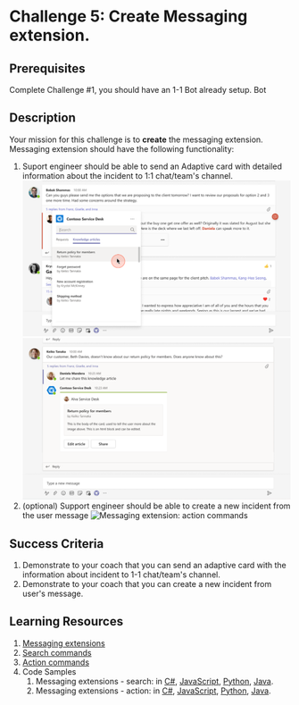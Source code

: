 # Challenge 5: Create Messaging extension.

## Prerequisites

Complete Challenge #1, you should have an 1-1 Bot already setup. Bot

## Description

Your mission for this challenge is to **create** the messaging extension.
Messaging extension should have the following functionality:

1. Suport engineer should be able to send an Adaptive card with detailed information about the incident to 1:1 chat/team's channel.
![Messaging extension: search commands](https://github.com/LevonDX/Teams-Hack-event-March-2022/blob/main/img/me1.png)
![Messaging extension: search commands](https://github.com/LevonDX/Teams-Hack-event-March-2022/blob/main/img/me2.png)
2. (optional) Support engineer should be able to create a new incident from the user message
![Messaging extension: action commands](https://github.com/LevonDX/Teams-Hack-event-March-2022/blob/main/img/me.png)

## Success Criteria

1. Demonstrate to your coach that you can send an adaptive card with the information about incident to 1-1 chat/team's channel.
2. Demonstrate to your coach that you can create a new incident from user's message.

## Learning Resources

1. [Messaging extensions](https://docs.microsoft.com/en-us/microsoftteams/platform/messaging-extensions/what-are-messaging-extensions)
2. [Search commands](https://docs.microsoft.com/en-us/microsoftteams/platform/messaging-extensions/how-to/search-commands/define-search-command)
3. [Action commands](https://docs.microsoft.com/en-us/microsoftteams/platform/messaging-extensions/how-to/action-commands/define-action-command)
4. Code Samples
    1. Messaging extensions - search: in [C#](https://github.com/microsoft/BotBuilder-Samples/blob/main/samples/csharp_dotnetcore/50.teams-messaging-extensions-search),	[JavaScript](https://github.com/microsoft/BotBuilder-Samples/blob/main/samples/javascript_nodejs/50.teams-messaging-extensions-search),	[Python](https://github.com/microsoft/BotBuilder-Samples/blob/main/samples/python/50.teams-messaging-extensions-search),	[Java](https://github.com/microsoft/BotBuilder-Samples/blob/main/samples/java_springboot/50.teams-messaging-extensions-search).
    2. Messaging extensions - action: in [C#](https://github.com/microsoft/BotBuilder-Samples/blob/main/samples/csharp_dotnetcore/51.teams-messaging-extensions-action),	[JavaScript](https://github.com/microsoft/BotBuilder-Samples/blob/main/samples/javascript_nodejs/51.teams-messaging-extensions-action),	[Python](https://github.com/microsoft/BotBuilder-Samples/blob/main/samples/python/51.teams-messaging-extensions-action),	[Java](https://github.com/microsoft/BotBuilder-Samples/blob/main/samples/java_springboot/51.teams-messaging-extensions-action).
